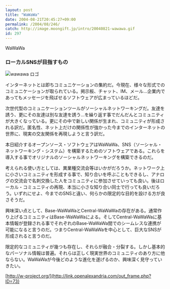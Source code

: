 ```yaml
---
layout: post
title: "WaWaWa"
date: 2004-08-21T20:45:27+09:00
permalink: /2004/08/246/
catch: http://image.moongift.jp/intro/20040821-wawawa.gif
id: 297
---
```

WaWaWa  
<!--more-->

### ローカルSNSが目指すもの
  

![wawawa ロゴ](http://image.moongift.jp/intro/20040821-wawawa.gif "wawawa ロゴ")

  

インターネットとは即ちコミュニケーションの集約だ。今現在、様々な形式でのコミュニケーションが取られている。掲示板、チャット、IM、メール…企業内であってもメッセージを飛ばせるソフトウェアが広まっているほどだ。

  

次世代型のコミュニケーションツールがソーシャルネットワーキングだ。友達を誘う、更にその友達は別な友達を誘う…を繰り返す事でだんだんとコミュニティが大きくなっている。更にその中で新しい関係が生まれ、コミュニティが形成される訳だ。匿名性、ネット上だけの関係性が強かった今までのインターネットの世界に、現実の交友関係を再現しようと言う訳だ。

  

本日紹介するオープンソース・ソフトウェアはWaWaWa、SNS（ソーシャル・ネットワーキング・システム）を構築するためのソフトウェアである。これらを導入する事でオリジナルのソーシャルネットワーキングを構築できるのだ。

  

考えられる使い方としては、異業種交流会等はいかがだろうか。ネットワーク上に小さいコミュニティを形成する事で、知り合いを呼ぶこともできるし、アナログの交流会で名刺交換した人をコミュニティに参加させていっても良い。後はローカル・コミュニティの再現、本当に小さな知り合い同士で行っても良いだろう。いずれにせよ、今までのSNSと違い、何らかの限定的な目的を設ける方が良さそうだ。

  

興味深い点として、Base-WaWaWaとCentral-WaWaWaの存在がある。通常作り上げるコミュニティはBase-WaWaWaによる。そしてCentral-WaWaWaに基本情報が登録される事でそれぞれのBase-WaWaWa間でのシームレスな連携が可能になると言うのだ。つまりCentral-WaWaWaを中心として、巨大なSNSが形成されると言うのだ。

  

限定的なコミュニティが幾つも存在し、それらが融合・分裂する。しかし基本的なパーソナル情報は普遍。それらは正しく現実世界のコミュニティのあり方に他ならない。WaWaWaが今後どのような進化を遂げるのか、興味深く見守っていきたい。

  

[http://w-project.org/](http://link.openalexandria.com/out_frame.php?ID=73)

